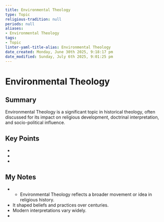 ```yaml
---
title: Environmental Theology
type: Topic
religious-tradition: null
periods: null
aliases:
- Environmental Theology
tags:
- Topic
linter-yaml-title-alias: Environmental Theology
date_created: Monday, June 30th 2025, 9:18:17 pm
date_modified: Sunday, July 6th 2025, 9:01:25 pm
---
```


# Environmental Theology

## Summary
Environmental Theology is a significant topic in historical theology, often discussed for its impact on religious development, doctrinal interpretation, and socio-political influence.

## Key Points
- 
- 
- 

## My Notes
- - Environmental Theology reflects a broader movement or idea in religious history.
- It shaped beliefs and practices over centuries.
- Modern interpretations vary widely.
- 